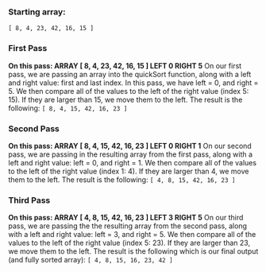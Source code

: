 ### Starting array:
`[ 8, 4, 23, 42, 16, 15 ] `


### First Pass
**On this pass: ARRAY [ 8, 4, 23, 42, 16, 15 ] LEFT 0 RIGHT 5**
On our first pass, we are passing an array into the quickSort function, along with a left and right value: first and last index. In this pass, we have left = 0, and right = 5. We then compare all of the values to the left of the right value (index 5: 15). If they are larger than 15, we move them to the left. The result is the following:
`[ 8, 4, 15, 42, 16, 23 ]`

### Second Pass
**On this pass: ARRAY [ 8, 4, 15, 42, 16, 23 ] LEFT 0 RIGHT 1**
On our second pass, we are passing in the resulting array from the first pass, along with a left and right value: left = 0, and right = 1. We then compare all of the values to the left of the right value (index 1: 4). If they are larger than 4, we move them to the left. The result is the following:
`[ 4, 8, 15, 42, 16, 23 ]`

### Third Pass
**On this pass: ARRAY [ 4, 8, 15, 42, 16, 23 ] LEFT 3 RIGHT 5**
On our third pass, we are passing the the resulting array from the second pass, along with a left and right value: left = 3, and right = 5. We then compare all of the values to the left of the right value (index 5: 23). If they are larger than 23, we move them to the left. The result is the following which is our final output (and fully sorted array):
`[ 4, 8, 15, 16, 23, 42 ]`

